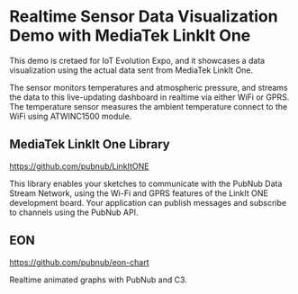 # Realtime Sensor Data Visualization Demo with MediaTek LinkIt One

This demo is cretaed for IoT Evolution Expo, and it showcases a data visualization using the actual data sent from MediaTek LinkIt One.

The sensor monitors temperatures and atmospheric pressure, and streams the data to this live-updating dashboard in realtime via either WiFi or GPRS. The temperature sensor measures the ambient temperature connect to the WiFi using ATWINC1500 module.

## MediaTek LinkIt One Library

https://github.com/pubnub/LinkItONE

This library enables your sketches to communicate with the PubNub Data Stream Network, using the Wi-Fi and GPRS features of the LinkIt ONE development board. Your application can publish messages and subscribe to channels using the PubNub API. 

## EON

https://github.com/pubnub/eon-chart

Realtime animated graphs with PubNub and C3.

